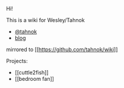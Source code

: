 Hi!

This is a wiki for Wesley/Tahnok

 - [@tahnok](https://twitter.com/tahnok)
 - [blog](https://blog.tahnok.me/)

mirrored to [[https://github.com/tahnok/wiki]]

Projects:

 - [[cuttle2fish]]
 - [[bedroom fan]]